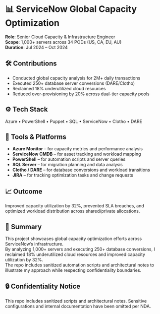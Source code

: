 # 📊 ServiceNow Global Capacity Optimization

**Role**: Senior Cloud Capacity & Infrastructure Engineer  
**Scope**: 1,000+ servers across 34 PODs (US, CA, EU, AU)  
**Duration**: Jul 2024 – Oct 2024

## 🛠️ Contributions
- Conducted global capacity analysis for 2M+ daily transactions
- Executed 250+ database server conversions (DARE/Clotho)
- Reclaimed 18% underutilized cloud resources
- Reduced over-provisioning by 20% across dual-tier capacity pools

## ⚙️ Tech Stack
Azure • PowerShell • Puppet • SQL • ServiceNow • Clotho • DARE

## 🧰 Tools & Platforms

- **Azure Monitor** – for capacity metrics and performance analysis  
- **ServiceNow CMDB** – for asset tracking and workload mapping  
- **PowerShell** – for automation scripts and server queries  
- **SQL Server** – for migration planning and data analysis  
- **Clotho / DARE** – for database conversions and workload transitions  
- **JIRA** – for tracking optimization tasks and change requests  

## 📈 Outcome
Improved capacity utilization by 32%, prevented SLA breaches, and optimized workload distribution across shared/private allocations.

## 📘 Summary

This project showcases global capacity optimization efforts across ServiceNow’s infrastructure.  
By analyzing 1,000+ servers and executing 250+ database conversions, I reclaimed 18% underutilized cloud resources and improved capacity utilization by 32%.  
The repo includes sanitized automation scripts and architectural notes to illustrate my approach while respecting confidentiality boundaries.

## 🔒 Confidentiality Notice
This repo includes sanitized scripts and architectural notes. Sensitive configurations and internal documentation have been omitted per NDA.
